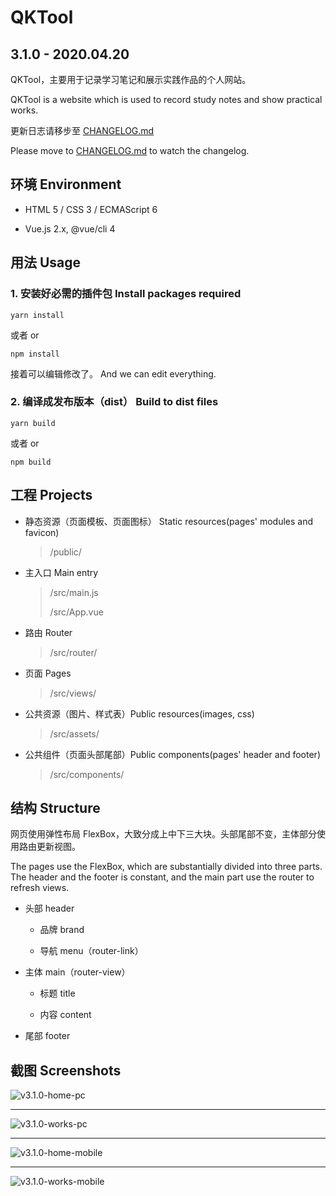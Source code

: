 # QKTool

## 3.1.0 - 2020.04.20

QKTool，主要用于记录学习笔记和展示实践作品的个人网站。

QKTool is a website which is used to record study notes and show practical works.

更新日志请移步至 [CHANGELOG.md](./CHANGELOG.md "CHANGELOG.md")

Please move to [CHANGELOG.md](./CHANGELOG.md "CHANGELOG.md") to watch the changelog.

## 环境 Environment

- HTML 5 / CSS 3 / ECMAScript 6

- Vue.js 2.x, @vue/cli 4

## 用法 Usage

### 1. 安装好必需的插件包 Install packages required

```yarn
yarn install
```

或者 or

```npm
npm install
```

接着可以编辑修改了。 And we can edit everything.

### 2. 编译成发布版本（dist） Build to dist files

```yarn
yarn build
```

或者 or

```npm
npm build
```

## 工程 Projects

- 静态资源（页面模板、页面图标） Static resources(pages' modules and favicon)

  > /public/

- 主入口 Main entry

  > /src/main.js
  >
  > /src/App.vue

- 路由 Router

  > /src/router/

- 页面 Pages

  > /src/views/

- 公共资源（图片、样式表）Public resources(images, css)

  > /src/assets/

- 公共组件（页面头部尾部）Public components(pages' header and footer)

  > /src/components/

## 结构 Structure

网页使用弹性布局 FlexBox，大致分成上中下三大块。头部尾部不变，主体部分使用路由更新视图。

The pages use the FlexBox, which are substantially divided into three parts. The header and the footer is constant, and the main part use the router to refresh views.

- 头部 header

  - 品牌 brand

  - 导航 menu（router-link）

- 主体 main（router-view）

  - 标题 title

  - 内容 content

- 尾部 footer

## 截图 Screenshots

![v3.1.0-home-pc](https://raw.githubusercontent.com/QuainK/qktool/master/screenshots/v3.1.0-home-pc.png)

---

![v3.1.0-works-pc](https://raw.githubusercontent.com/QuainK/qktool/master/screenshots/v3.1.0-works-pc.png)

---

![v3.1.0-home-mobile](https://raw.githubusercontent.com/QuainK/qktool/master/screenshots/v3.1.0-home-mobile.png)

---

![v3.1.0-works-mobile](https://raw.githubusercontent.com/QuainK/qktool/master/screenshots/v3.1.0-works-mobile.jpg)
